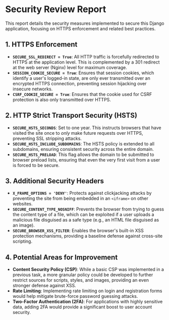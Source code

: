 # Security Review Report

This report details the security measures implemented to secure this Django application, focusing on HTTPS enforcement and related best practices.

## 1. HTTPS Enforcement

-   **`SECURE_SSL_REDIRECT = True`**: All HTTP traffic is forcefully redirected to HTTPS at the application level. This is complemented by a 301 redirect at the web server (Nginx) level for maximum coverage.
-   **`SESSION_COOKIE_SECURE = True`**: Ensures that session cookies, which identify a user's logged-in state, are only ever transmitted over an encrypted HTTPS connection, preventing session hijacking over insecure networks.
-   **`CSRF_COOKIE_SECURE = True`**: Ensures that the cookie used for CSRF protection is also only transmitted over HTTPS.

## 2. HTTP Strict Transport Security (HSTS)

-   **`SECURE_HSTS_SECONDS`**: Set to one year. This instructs browsers that have visited the site once to *only* make future requests over HTTPS, preventing SSL stripping attacks.
-   **`SECURE_HSTS_INCLUDE_SUBDOMAINS`**: The HSTS policy is extended to all subdomains, ensuring consistent security across the entire domain.
-   **`SECURE_HSTS_PRELOAD`**: This flag allows the domain to be submitted to browser preload lists, ensuring that even the very first visit from a user is forced to be secure.

## 3. Additional Security Headers

-   **`X_FRAME_OPTIONS = 'DENY'`**: Protects against clickjacking attacks by preventing the site from being embedded in an `<iframe>` on other websites.
-   **`SECURE_CONTENT_TYPE_NOSNIFF`**: Prevents the browser from trying to guess the content type of a file, which can be exploited if a user uploads a malicious file disguised as a safe type (e.g., an HTML file disguised as an image).
-   **`SECURE_BROWSER_XSS_FILTER`**: Enables the browser's built-in XSS protection mechanisms, providing a baseline defense against cross-site scripting.

## 4. Potential Areas for Improvement

-   **Content Security Policy (CSP)**: While a basic CSP was implemented in a previous task, a more granular policy could be developed to further restrict sources for scripts, styles, and images, providing an even stronger defense against XSS.
-   **Rate Limiting**: Implementing rate limiting on login and registration forms would help mitigate brute-force password guessing attacks.
-   **Two-Factor Authentication (2FA)**: For applications with highly sensitive data, adding 2FA would provide a significant boost to user account security.
